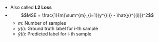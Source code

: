 - Also called **L2 Loss**
- $$MSE = \frac{1}{m}\sum^{m}_{i=1}(y^{(i)} - \hat{y}^{(i)})^2$$
	- $m$: Number of samples
	- $y(i)$: Ground truth label for i-th sample
	- $\hat{y}(i)$: Predicted label for i-th sample